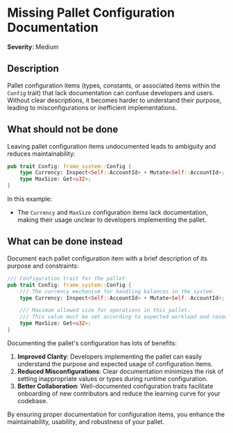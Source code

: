# Missing Pallet Configuration Documentation

**Severity**: Medium

## Description

Pallet configuration items (types, constants, or associated items within the `Config` trait) that lack documentation can
confuse developers and users. Without clear descriptions, it becomes harder to understand their purpose, leading to
misconfigurations or inefficient implementations.

## What should not be done

Leaving pallet configuration items undocumented leads to ambiguity and reduces maintainability:

```rust
pub trait Config: frame_system::Config {
    type Currency: Inspect<Self::AccountId> + Mutate<Self::AccountId>;
    type MaxSize: Get<u32>;
}
```

In this example:

- The `Currency` and `MaxSize` configuration items lack documentation, making their usage unclear to developers
  implementing the pallet.

## What can be done instead

Document each pallet configuration item with a brief description of its purpose and constraints:

```rust
/// Configuration trait for the pallet.
pub trait Config: frame_system::Config {
    /// The currency mechanism for handling balances in the system.
    type Currency: Inspect<Self::AccountId> + Mutate<Self::AccountId>;

    /// Maximum allowed size for operations in this pallet.
    /// This value must be set according to expected workload and resource limits.
    type MaxSize: Get<u32>;
}
```

Documenting the pallet's configuration has lots of benefits:

1. **Improved Clarity**: Developers implementing the pallet can easily understand the purpose and expected usage of
   configuration items.
2. **Reduced Misconfigurations**: Clear documentation minimizes the risk of setting inappropriate values or types during
   runtime configuration.
3. **Better Collaboration**: Well-documented configuration traits facilitate onboarding of new contributors and reduce
   the learning curve for your codebase.

By ensuring proper documentation for configuration items, you enhance the maintainability, usability, and robustness of
your pallet.
